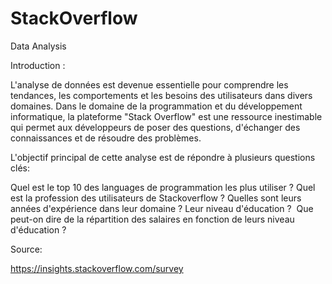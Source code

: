 # StackOverflow
Data Analysis


Introduction :

L'analyse de données est devenue essentielle pour comprendre les tendances, les comportements et les besoins des utilisateurs dans divers domaines. Dans le domaine de la programmation et du développement informatique, la plateforme "Stack Overflow" est une ressource inestimable qui permet aux développeurs de poser des questions, d'échanger des connaissances et de résoudre des problèmes. 




L'objectif principal de cette analyse est de répondre à plusieurs questions clés:

Quel est le top 10 des languages de programmation les plus utiliser ? 
Quel est la profession des utilisateurs de Stackoverflow ?
Quelles sont leurs années d'expérience dans leur domaine ?
Leur niveau d'éducation ? 
Que peut-on dire de la répartition des salaires en fonction de leurs niveau d'éducation ? 



Source:

https://insights.stackoverflow.com/survey


